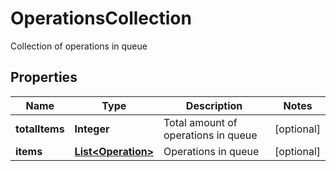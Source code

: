 

# OperationsCollection

Collection of operations in queue

## Properties

| Name | Type | Description | Notes |
|------------ | ------------- | ------------- | -------------|
|**totalItems** | **Integer** | Total amount of operations in queue |  [optional] |
|**items** | [**List&lt;Operation&gt;**](Operation.md) | Operations in queue |  [optional] |



